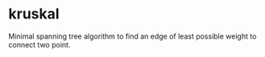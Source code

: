 # kruskal
Minimal spanning tree algorithm to find an edge of least possible weight to connect two point.
